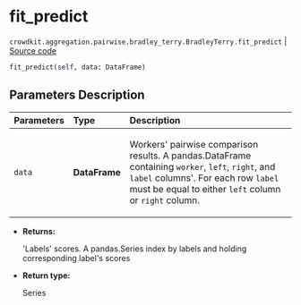 # fit_predict
`crowdkit.aggregation.pairwise.bradley_terry.BradleyTerry.fit_predict` | [Source code](https://github.com/Toloka/crowd-kit/blob/v1.2.1/crowdkit/aggregation/pairwise/bradley_terry.py#L127)

```python
fit_predict(self, data: DataFrame)
```

## Parameters Description

| Parameters | Type | Description |
| :----------| :----| :-----------|
`data`|**DataFrame**|<p>Workers&#x27; pairwise comparison results. A pandas.DataFrame containing `worker`, `left`, `right`, and `label` columns&#x27;. For each row `label` must be equal to either `left` column or `right` column.</p>

* **Returns:**

  'Labels' scores.
A pandas.Series index by labels and holding corresponding label's scores

* **Return type:**

  Series
